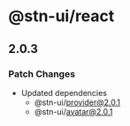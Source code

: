 # @stn-ui/react

## 2.0.3

### Patch Changes

- Updated dependencies
  - @stn-ui/provider@2.0.1
  - @stn-ui/avatar@2.0.1
